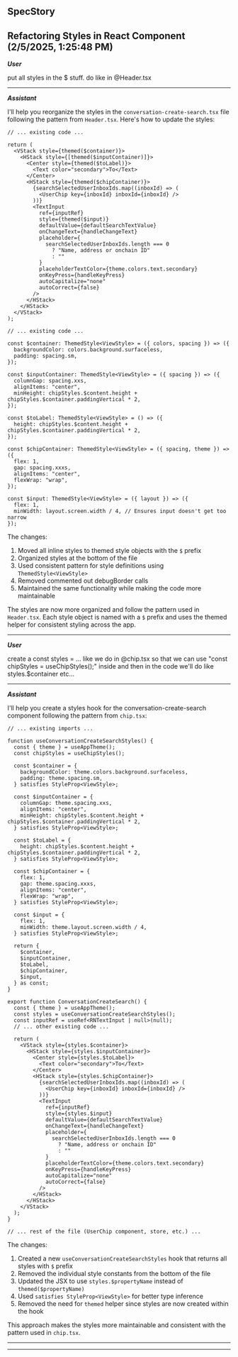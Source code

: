 ## SpecStory

## Refactoring Styles in React Component (2/5/2025, 1:25:48 PM)

_**User**_

put all styles in the $ stuff. do like in @Header.tsx 

---

_**Assistant**_

I'll help you reorganize the styles in the `conversation-create-search.tsx` file following the pattern from `Header.tsx`. Here's how to update the styles:

```typescript:features/conversation/conversation-create/conversation-create-search.tsx
// ... existing code ...

return (
  <VStack style={themed($container)}>
    <HStack style={[themed($inputContainer)]}>
      <Center style={themed($toLabel)}>
        <Text color="secondary">To</Text>
      </Center>
      <HStack style={themed($chipContainer)}>
        {searchSelectedUserInboxIds.map((inboxId) => (
          <UserChip key={inboxId} inboxId={inboxId} />
        ))}
        <TextInput
          ref={inputRef}
          style={themed($input)}
          defaultValue={defaultSearchTextValue}
          onChangeText={handleChangeText}
          placeholder={
            searchSelectedUserInboxIds.length === 0
              ? "Name, address or onchain ID"
              : ""
          }
          placeholderTextColor={theme.colors.text.secondary}
          onKeyPress={handleKeyPress}
          autoCapitalize="none"
          autoCorrect={false}
        />
      </HStack>
    </HStack>
  </VStack>
);

// ... existing code ...

const $container: ThemedStyle<ViewStyle> = ({ colors, spacing }) => ({
  backgroundColor: colors.background.surfaceless,
  padding: spacing.sm,
});

const $inputContainer: ThemedStyle<ViewStyle> = ({ spacing }) => ({
  columnGap: spacing.xxs,
  alignItems: "center",
  minHeight: chipStyles.$content.height + chipStyles.$container.paddingVertical * 2,
});

const $toLabel: ThemedStyle<ViewStyle> = () => ({
  height: chipStyles.$content.height + chipStyles.$container.paddingVertical * 2,
});

const $chipContainer: ThemedStyle<ViewStyle> = ({ spacing, theme }) => ({
  flex: 1,
  gap: spacing.xxxs,
  alignItems: "center",
  flexWrap: "wrap",
});

const $input: ThemedStyle<ViewStyle> = ({ layout }) => ({
  flex: 1,
  minWidth: layout.screen.width / 4, // Ensures input doesn't get too narrow
});
```

The changes:
1. Moved all inline styles to themed style objects with the `$` prefix
2. Organized styles at the bottom of the file
3. Used consistent pattern for style definitions using `ThemedStyle<ViewStyle>`
4. Removed commented out debugBorder calls
5. Maintained the same functionality while making the code more maintainable

The styles are now more organized and follow the pattern used in `Header.tsx`. Each style object is named with a `$` prefix and uses the themed helper for consistent styling across the app.

---

_**User**_

create a const styles = ... like we do in @chip.tsx so that we can use "const chipStyles = useChipStyles();" inside and then in the code we'll do like styles.$container etc...

---

_**Assistant**_

I'll help you create a styles hook for the conversation-create-search component following the pattern from `chip.tsx`:

```typescript:features/conversation/conversation-create/conversation-create-search.tsx
// ... existing imports ...

function useConversationCreateSearchStyles() {
  const { theme } = useAppTheme();
  const chipStyles = useChipStyles();

  const $container = {
    backgroundColor: theme.colors.background.surfaceless,
    padding: theme.spacing.sm,
  } satisfies StyleProp<ViewStyle>;

  const $inputContainer = {
    columnGap: theme.spacing.xxs,
    alignItems: "center",
    minHeight: chipStyles.$content.height + chipStyles.$container.paddingVertical * 2,
  } satisfies StyleProp<ViewStyle>;

  const $toLabel = {
    height: chipStyles.$content.height + chipStyles.$container.paddingVertical * 2,
  } satisfies StyleProp<ViewStyle>;

  const $chipContainer = {
    flex: 1,
    gap: theme.spacing.xxxs,
    alignItems: "center",
    flexWrap: "wrap",
  } satisfies StyleProp<ViewStyle>;

  const $input = {
    flex: 1,
    minWidth: theme.layout.screen.width / 4,
  } satisfies StyleProp<ViewStyle>;

  return {
    $container,
    $inputContainer,
    $toLabel,
    $chipContainer,
    $input,
  } as const;
}

export function ConversationCreateSearch() {
  const { theme } = useAppTheme();
  const styles = useConversationCreateSearchStyles();
  const inputRef = useRef<RNTextInput | null>(null);
  // ... other existing code ...

  return (
    <VStack style={styles.$container}>
      <HStack style={styles.$inputContainer}>
        <Center style={styles.$toLabel}>
          <Text color="secondary">To</Text>
        </Center>
        <HStack style={styles.$chipContainer}>
          {searchSelectedUserInboxIds.map((inboxId) => (
            <UserChip key={inboxId} inboxId={inboxId} />
          ))}
          <TextInput
            ref={inputRef}
            style={styles.$input}
            defaultValue={defaultSearchTextValue}
            onChangeText={handleChangeText}
            placeholder={
              searchSelectedUserInboxIds.length === 0
                ? "Name, address or onchain ID"
                : ""
            }
            placeholderTextColor={theme.colors.text.secondary}
            onKeyPress={handleKeyPress}
            autoCapitalize="none"
            autoCorrect={false}
          />
        </HStack>
      </HStack>
    </VStack>
  );
}

// ... rest of the file (UserChip component, store, etc.) ...
```

The changes:
1. Created a new `useConversationCreateSearchStyles` hook that returns all styles with `$` prefix
2. Removed the individual style constants from the bottom of the file
3. Updated the JSX to use `styles.$propertyName` instead of `themed($propertyName)`
4. Used `satisfies StyleProp<ViewStyle>` for better type inference
5. Removed the need for `themed` helper since styles are now created within the hook

This approach makes the styles more maintainable and consistent with the pattern used in `chip.tsx`.

---



---

